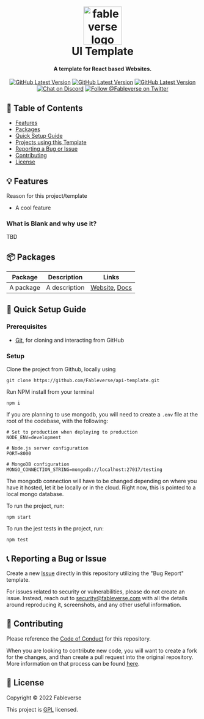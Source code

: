 <div align="center">
  <h1> 
    <img alt="fableverse logo" src="https://user-images.githubusercontent.com/34040658/166625392-dcec9672-fd76-4914-a991-715c58cdd3c5.png" width="100px"/><br/>
    UI Template
  </h1>
  <h4> A template for React based Websites. </h4>
  
  <a href="https://github.com/Fableverse/ui-template/releases"
    ><img
      src="https://img.shields.io/github/workflow/status/fableverse/ui-template/Run Jest?color=white&label=build&style=flat-square"
      alt="GitHub Latest Version"
  /></a>
  <a href="https://github.com/Fableverse/ui-template/releases"
    ><img
      src="https://img.shields.io/github/v/tag/fableverse/ui-template?color=white&label=version&style=flat-square"
      alt="GitHub Latest Version"
  /></a>
  <a href=""
    ><img
      src="https://img.shields.io/github/commit-activity/w/fableverse/ui-template?color=white&label=commit activity&style=flat-square"
      alt="GitHub Latest Version"
  /></a>
  <br />
  <a href="https://discord.gg/5a9bSRyYyF"
    ><img
      src="https://img.shields.io/discord/966144993163091988?label=discord&color=blue&style=flat-square"
      alt="Chat on Discord"
  /></a>
  <a href="https://twitter.com/Fableverse"
    ><img
      src="https://img.shields.io/badge/twitter-@fableverse-1DA1F3?color=blue&style=flat-square"
      alt="Follow @Fableverse on Twitter"
  /></a>
</div>

## 📖 Table of Contents
- [Features](#-features)
- [Packages](#-packages)
- [Quick Setup Guide](#-quick-setup-guide)
- [Projects using this Template](#-projects-using-this-template)
- [Reporting a Bug or Issue](#-reporting-a-bug-or-issue)
- [Contributing](#-contributing)
- [License](#-license)

## 💡 Features
Reason for this project/template
- A cool feature

### What is Blank and why use it?
TBD

## 📦 Packages

| Package         | Description                           | Links          |
| --------------- | ------------------------------------- | -------------- |
| A package       | A description                         | [Website](), [Docs]() |

## 🚀 Quick Setup Guide
### Prerequisites
- [Git](https://gitforwindows.org/), for cloning and interacting from GitHub

### Setup
Clone the project from Github, locally using 

```
git clone https://github.com/Fableverse/api-template.git
```

Run NPM install from your terminal
```
npm i
```

If you are planning to use mongodb, you will need to create a `.env` file at the root of the codebase, with the following:
```env
# Set to production when deploying to production
NODE_ENV=development

# Node.js server configuration
PORT=8000

# MongoDB configuration
MONGO_CONNECTION_STRING=mongodb://localhost:27017/testing
```
The mongodb connection will have to be changed depending on where you have it hosted, let it be locally or in the cloud. Right now, this is pointed to a local mongo database.

To run the project, run:
```
npm start
```

To run the jest tests in the project, run:
```
npm test
```

## 📞 Reporting a Bug or Issue
Create a new [Issue](https://github.com/Fableverse/base-template/issues) directly in this repository utilizing the "Bug Report" template.

For issues related to security or vulnerabilities, please do not create an issue. Instead, reach out to security@fableverse.com with all the details around reproducing it, screenshots, and any other useful information. 

## 🤝 Contributing
Please reference the [Code of Conduct](https://github.com/Fableverse/base-template/blob/main/CODE_OF_CONDUCT.md) for this repository.

When you are looking to contribute new code, you will want to create a fork for the changes, and than create a pull request into the original repository. More information on that process can be found [here](https://docs.github.com/en/pull-requests/collaborating-with-pull-requests/proposing-changes-to-your-work-with-pull-requests/creating-a-pull-request-from-a-fork).

## 📝 License
Copyright © 2022 Fableverse

This project is [GPL](https://github.com/Fableverse/base-template/blob/main/LICENSE) licensed.

